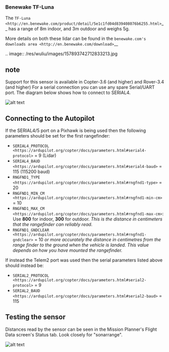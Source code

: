 ### Benewake TF-Luna

The `TF-Luna <http://en.benewake.com/product/detail/5e1c1fd04d839408076b6255.html>`__ has a range of 8m indoor, and 3m outdoor and weighs 5g.

More details on both these lidar can be found in the `benewake.com's downloads area <http://en.benewake.com/download>`__

.. image:: /res/wuliu/images/157893742712833213.jpg

## note
   Support for this sensor is available in Copter-3.6 (and higher) and Rover-3.4 (and higher)
   For a serial connection you can use any spare Serial/UART port.  The diagram below shows how to connect to SERIAL4.

![alt text](http://en.benewake.com/res/wuliu/images/157893742712833213.jpg)


## Connecting to the Autopilot
If the SERIAL4/5 port on a Pixhawk is being used then the following parameters should be set for the first rangefinder:

- `SERIAL4_PROTOCOL <https://ardupilot.org/copter/docs/parameters.html#serial4-protocol>` = 9 (Lidar)
- `SERIAL4_BAUD <https://ardupilot.org/copter/docs/parameters.html#serial4-baud>` = 115 (115200 baud)
- `RNGFND1_TYPE <https://ardupilot.org/copter/docs/parameters.html#rngfnd1-type>` = 20
- `RNGFND1_MIN_CM <https://ardupilot.org/copter/docs/parameters.html#rngfnd1-min-cm>` = 10
- `RNGFND1_MAX_CM <https://ardupilot.org/copter/docs/parameters.html#rngfnd1-max-cm>`: Use **800** for indoor, **300** for outdoor. *This is the distance in centimeters that the rangefinder can reliably read.*
- `RNGFND1_GNDCLEAR <https://ardupilot.org/copter/docs/parameters.html#rngfnd1-gndclear>` = 10 *or more accurately the distance in centimetres from the range finder to the ground when the vehicle is landed.  This value depends on how you have mounted the rangefinder.*

If instead the Telem2 port was used then the serial parameters listed above should instead be:

- `SERIAL2_PROTOCOL <https://ardupilot.org/copter/docs/parameters.html#serial2-protocol>` = 9
- `SERIAL2_BAUD <https://ardupilot.org/copter/docs/parameters.html#serial2-baud>` = 115


## Testing the sensor
Distances read by the sensor can be seen in the Mission Planner's Flight
Data screen's Status tab. Look closely for "sonarrange".

![alt text](https://ardupilot.org/copter/_images/mp_rangefinder_lidarlite_testing.jpg)

